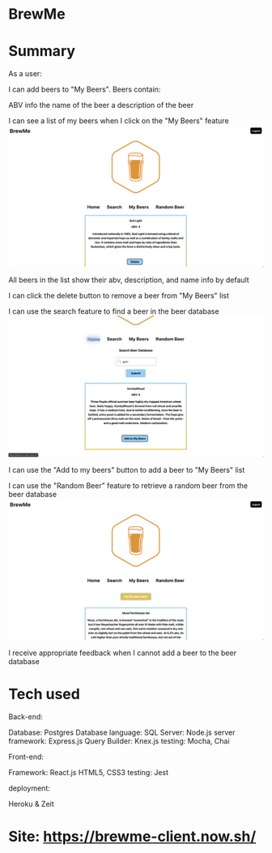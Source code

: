 # BrewMe

# Summary
As a user:

I can add beers to "My Beers". Beers contain:

ABV info
the name of the beer
a description of the beer

I can see a list of my beers when I click on the "My Beers" feature
![Alt text](./README-images/Screen%20Shot%202020-03-24%20at%203.30.33%20PM.png?raw=true "My beers feature")

All beers in the list show their abv, description, and name info by default

I can click the delete button to remove a beer from "My Beers" list

I can use the search feature to find a beer in the beer database
![Alt text](./README-images/Screen%20Shot%202020-03-24%20at%203.31.54%20PM.png?raw=true "search feature")

I can use the "Add to my beers" button to add a beer to "My Beers" list

I can use the "Random Beer" feature to retrieve a random beer from the beer database
![Alt text](./README-images/Screen%20Shot%202020-03-24%20at%203.31.15%20PM.png?raw=true "random beer feature")

I receive appropriate feedback when I cannot add a beer to the beer database

# Tech used
Back-end:

Database: Postgres
Database language: SQL
Server: Node.js
server framework: Express.js
Query Builder: Knex.js
testing: Mocha, Chai

Front-end:

Framework: React.js
HTML5, CSS3
testing: Jest

deployment:

Heroku & Zeit


# Site:  https://brewme-client.now.sh/
